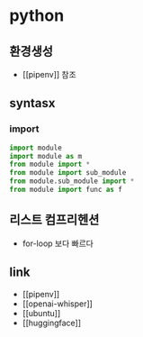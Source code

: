 # python

## 환경생성
- [[pipenv]] 참조

## syntasx
### import
```python
import module
import module as m
from module import *
from module import sub_module
from module.sub_module import *
from module import func as f
```

## 리스트 컴프리헨션
- for-loop 보다 빠르다

## link
- [[pipenv]]
- [[openai-whisper]]
- [[ubuntu]]
- [[huggingface]]
